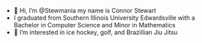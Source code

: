 - 👋 Hi, I’m @Stewmania my name is Connor Stewart
- I graduated from Southern Illinois University Edwardsville with a Bachelor in Computer Science and Minor in Mathematics
- 👀 I’m interested in ice hockey, golf, and Brazillian Jiu Jitsu


<!---
Stewmania/Stewmania is a ✨ special ✨ repository because its `README.md` (this file) appears on your GitHub profile.
You can click the Preview link to take a look at your changes.
--->
